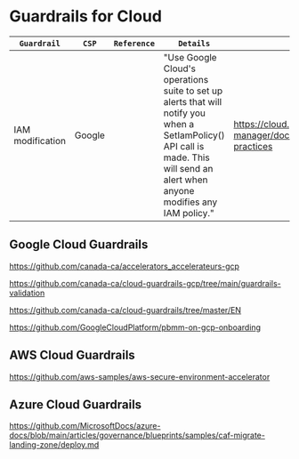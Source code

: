 # Guardrails for Cloud

`Guardrail` | `CSP` | `Reference` | `Details` | `Links`
---|---|---|---|---
IAM modification | Google | | "Use Google Cloud's operations suite to set up alerts that will notify you when a SetIamPolicy() API call is made. This will send an alert when anyone modifies any IAM policy." | https://cloud.google.com/resource-manager/docs/super-admin-best-practices


## Google Cloud Guardrails
https://github.com/canada-ca/accelerators_accelerateurs-gcp

https://github.com/canada-ca/cloud-guardrails-gcp/tree/main/guardrails-validation

https://github.com/canada-ca/cloud-guardrails/tree/master/EN

https://github.com/GoogleCloudPlatform/pbmm-on-gcp-onboarding


## AWS Cloud Guardrails

https://github.com/aws-samples/aws-secure-environment-accelerator

## Azure Cloud Guardrails
https://github.com/MicrosoftDocs/azure-docs/blob/main/articles/governance/blueprints/samples/caf-migrate-landing-zone/deploy.md

